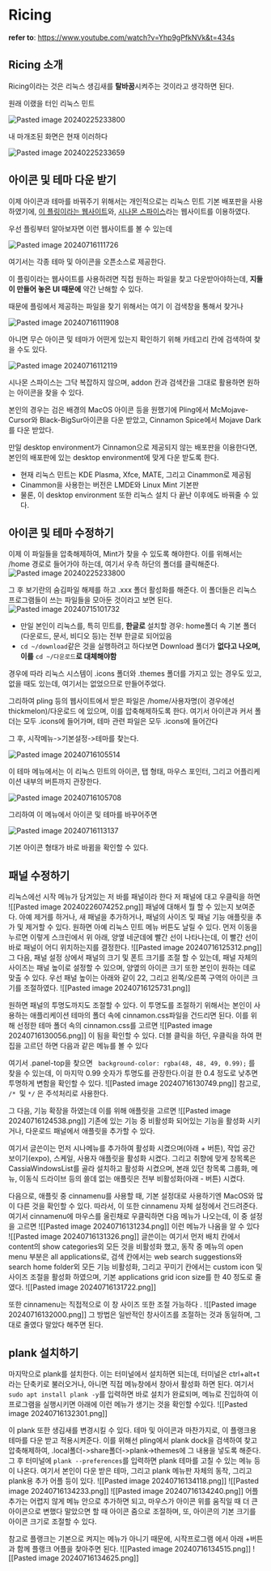 # Ricing
**refer to**: https://www.youtube.com/watch?v=Yhp9gPfkNVk&t=434s

## Ricing 소개
Ricing이라는 것은 리눅스 생김새를 **탈바꿈**시켜주는 것이라고 생각하면 된다. 

원래 이랬을 터인 리눅스 민트

![Pasted image 20240225233800](https://github.com/user-attachments/assets/e3d14dfc-99db-4939-af80-9494032555d3)

내 마개조된 화면은 현재 이러하다

![Pasted image 20240225233659](https://github.com/user-attachments/assets/22068a60-3291-4f96-b60a-9458aeaf52e0)

## 아이콘 및 테마 다운 받기
이제 아이콘과 테마를 바꿔주기 위해서는
개인적으로는 리눅스 민트 기본 배포판을 사용하였기에, [이 플링이라는 웹사이트](https://www.pling.com/browse?cat=386&ord=latest)와, [시나몬 스파이스](https://cinnamon-spices.linuxmint.com/themes/view/Mojave-Dark)라는 웹사이트를 이용하였다. 

우선 플링부터 알아보자면 이런 웹사이트를 볼 수 있는데

![Pasted image 20240716111726](https://github.com/user-attachments/assets/f3f7129f-ee89-496d-a1cd-28f0ec820a21)

여기서는 각종 테마 및 아이콘을 오픈소스로 제공한다. 

이 플링이라는 웹사이트를 사용하려면 직접 원하는 파일을 찾고 다운받아야하는데, **지들이 만들어 놓은 UI 때문에** 약간 난해할 수 있다.

때문에 플링에서 제공하는 파일을 찾기 위해서는 여기 이 검색창을 통해서 찾거나

![Pasted image 20240716111908](https://github.com/user-attachments/assets/f3ea6d1e-9c31-4c22-919c-720d527ef348)

아니면 무슨 아이콘 및 테마가 어떤게 있는지 확인하기 위해 카테고리 칸에 검색하여 찾을 수도 있다.

![Pasted image 20240716112119](https://github.com/user-attachments/assets/1cb62aff-025c-4276-b7ba-5d9b0d50930a)

시나몬 스파이스는 그닥 복잡하지 않으며, addon 칸과 검색칸을 그대로 활용하면 원하는 아이콘을 찾을 수 있다. 

본인의 경우는 검은 배경의 MacOS 아이콘 등을 원했기에 Pling에서 McMojave-Cursor와 Black-BigSur아이콘을 다운 받았고, Cinnamon Spice에서 Mojave Dark를 다운 받았다. 

만일 desktop environment가 Cinnamon으로 제공되지 않는 배포판을 이용한다면, 본인의 배포판에 있는 desktop environment에 맞게 다운 받도록 한다. 
- 현재 리눅스 민트는 KDE Plasma, Xfce, MATE, 그리고 Cinammon로 제공됨
- Cinammon을 사용한는 버전은 LMDE와 Linux Mint 기본판
- 물론, 이 desktop environment 또한 리눅스 설치 다 끝난 이후에도 바꿔줄 수 있다.

## 아이콘 및 테마 수정하기

이제 이 파일들을 압축해제하여, Mint가 찾을 수 있도록 해야한다. 이를 위해서는 /home 경로로 들어가야 하는데, 여기서  우측 하단의 폴더를 클릭해준다. 
![Pasted image 20240225233800](https://github.com/user-attachments/assets/f55b568b-e20f-42c0-8cda-6c355e063862)

그 후 보기란의 숨김파일 해제를 하고 .xxx 폴더 활성화를 해준다. 이 폴더들은 리눅스 프로그램들이 쓰는 파일들을 모아둔 것이라고 보면 된다.
![Pasted image 20240715101732](https://github.com/user-attachments/assets/c8fa71b2-dcea-4402-808c-b5acd665f57e)

- 만일 본인이 리눅스를, 특히 민트를, **한글로** 설치할 경우: home폴더 속 기본 폴더(다운로드, 문서, 비디오 등)는 전부 한글로 되어있음
- `cd ~/download`같은 것을 실행하려고 하다보면 Download 폴더가 **없다고 나오며, 이를** `cd ~/다운로드`**로 대체해야함**

경우에 따라 리눅스 시스템이 .icons 폴더와 .themes 폴더를 가지고 있는 경우도 있고, 없을 때도 있는데, 여기서는 없었으므로 만들어주었다.

그리하여 pling 등의 웹사이트에서 받은 파일은 /home/사용자명(이 경우에선 thickmelon)/다운로드 에 있으며, 이를 압축해제하도록 한다. 
여기서 아이콘과 커서 폴더는 모두 .icons에 들어가며, 테마 관련 파일은 모두 .icons에 들어간다

그 후, 시작메뉴->기본설정->테마를 찾는다.

![Pasted image 20240716105514](https://github.com/user-attachments/assets/7506b163-080a-4c0a-bf5a-b72d5f39c58e)

이 테마 메뉴에서는 이 리눅스 민트의 아이콘, 탭 형태, 마우스 포인터, 그리고 어플리케이션 내부의 버튼까지 관장한다. 

![Pasted image 20240716105708](https://github.com/user-attachments/assets/4c02bae0-7b38-4795-a0cf-b87228afa0b6)

그리하여 이 메뉴에서 아이콘 및 테마를 바꾸어주면

![Pasted image 20240716113137](https://github.com/user-attachments/assets/386cca5f-a197-4b03-b635-1fd717ddacc1)

기본 아이콘 형태가 바로 바뀜을 확인할 수 있다.

## 패널 수정하기

리눅스에선 시작 메뉴가 담겨있는 저 바를 패널이라 한다 
저 패널에 대고 우클릭을 하면 
![[Pasted image 20240226074252.png]]
패널에 대해서 뭘 할 수 있는지 보여준다. 아예 제거를 하거나, 새 패널을 추가하거나, 패널의 사이즈 및 패널 기능 애플릿을 추가 및 제거할 수 있다. 원하면 아예 리눅스 민트 메뉴 버튼도 날릴 수 있다.
먼저 이동을 누르면 이렇게 스크린에서 위 아래, 양옆 네군데에 빨간 선이 나타나는데, 이 빨간 선이 바로 패널이 어디 위치하는지를 결정한다.
![[Pasted image 20240716125312.png]]
그 다음, 패널 설정 상에서 패널의 크기 및 폰트 크기를 조절 할 수 있는데, 패널 자체의 사이즈는 패널 높이로 설정할 수 있으며, 양옆의 아이콘 크기 또한 본인이 원하는 데로 맞출 수 있다. 우선 패널 높이는 아래와 같이 22, 그리고 왼쪽/오른쪽 구역의 아이콘 크기를 조절하였다.
![[Pasted image 20240716125731.png]]

원하면 패널의 투명도까지도 조절할 수 있다. 이 투명도를 조절하기 위해서는 본인이 사용하는 애플리케이션 테마의 폴더 속에 cinnamon.css파일을 건드리면 된다. 이를 위해 선정한 테마 폴더 속의 cinnamon.css를 고르면 
![[Pasted image 20240716130056.png]]
이 됨을 확인할 수 있다.
더블 클릭을 하던, 우클릭을 하여 편집을 고르던 하면 다음과 같은 메뉴를 볼 수 있다

여기서 .panel-top을 찾으면 ```
  background-color: rgba(48, 48, 49, 0.99);```
를 찾을 수 있는데, 이 마지막 0.99 숫자가 투명도를 관장한다.이걸 한 0.4 정도로 낮추면 투명하게 변함을 확인할 수 있다.
![[Pasted image 20240716130749.png]]
참고로, `/* `및 `*/` 은 주석처리로 사용한다.

그 다음, 기능 확장을 하였는데 이를 위해 애플릿을 고르면 
![[Pasted image 20240716124538.png]]
기존에 있는 기능 중 비활성화 되어있는 기능을 활성화 시키거나, 다운로드 패널에서 애플릿을 추가할 수 있다. 

여기서 글쓴이는 먼저 시나메뉴를 추가하여 활성화 시켰으며(아래 + 버튼), 작업 공간 보이기(expo), 스케일, 사용자 애플릿을 활성화 시켰다. 그리고 취향에 맞게 창목록은 CassiaWindowsList를 골라 설치하고 활성화 시켰으며, 본래 있던 창목록 그룹화, 메뉴, 이동식 드라이브 등의 쓸데 없는 애플릿은 전부 비활성화(아래 - 버튼) 시켰다.

다음으로, 애플릿 중 cinnamenu를 사용할 때, 기본 설정대로 사용하기엔 MacOS와 많이 다른 것을 확인할 수 있다. 따라서, 이 또한 cinnamenu 자체 설정에서 건드려준다. 
여기서 cinnamenu에 마우스를 올린채로 우클릭하면 다음 메뉴가 나오는데, 이 중 설정을 고르면 
![[Pasted image 20240716131234.png]]
이런 메뉴가 나옴을 알 수 있다
![[Pasted image 20240716131326.png]]
글쓴이는 여기서  먼저 배치 칸에서 content의 show categories외 모든 것을 비활성화 했고,
동작 중 메뉴의 open menu 부분은 all applications로, 검색 칸에서는 web search suggestions와 search home folder외 모든 기능 비활성화, 그리고 꾸미기 칸에서는 custom icon 및 사이즈 조절을 활성화 하였으며, 기본 applications grid icon size를 한 40 정도로 줄였다.
![[Pasted image 20240716131722.png]]

또한 cinnamenu는 직접적으로 이 창 사이즈 또한 조절 가능하다 .
![[Pasted image 20240716132000.png]]
그 방법은 일반적인 창사이즈를 조절하는 것과 동일하며, 그대로 줄였다 말았다 해주면 된다.

## plank 설치하기

마지막으로 plank를 설치한다. 이는 터미널에서 설치하면 되는데, 터미널은 ctrl+alt+t라는 단축키로 불러오거나, 아니면 직접 메뉴창에서 창아서 활성화 하면 된다.
여기서 `sudo apt install plank -y`를 입력하면 바로 설치가 완료되며, 메뉴로 진입하여 이 프로그램을 실행시키면 아래에 이런 메뉴가 생기는 것을 확인할 수있다.
![[Pasted image 20240716132301.png]]

이 plank 또한 생김새를 변경시킬 수 있다. 테마 및 아이콘과 마찬가지로, 이 플랭크용 테마를 다운 받고 적용시켜준다. 이를 위해선 pling에서 plank dock을 검색하여 찾고 압축해제하여, .local폴더->share폴더->plank->themes에 그 내용을 넣도록 해준다. 그 후 터미널에 `plank --preferences`를 입력하면 plank 테마를 고칠 수 있는 메뉴 등이 나온다. 여기서 본인이 다운 받은 테마, 그리고 plank 메뉴판 자체의 동작, 그리고 plank용 추가 어플 등이 있다.
![[Pasted image 20240716134118.png]]
![[Pasted image 20240716134233.png]]
![[Pasted image 20240716134240.png]]
어플 추가는 어렵지 않게 메뉴 안으로 추가하면 되고, 마우스가 아이콘 위를 움직일 때 더 큰 아이콘으로 변했다 말았으면 할 때 아이콘 줌으로 조절하며, 또, 아이콘의 기본 크기를 아이콘 크기로 조절할 수 있다. 

참고로 플랭크는 기본으로 켜지는 메뉴가 아니기 때문에, 시작프로그램 에서 아래 +버튼과 함께 플랭크 어플을 찾아주면 된다. 
![[Pasted image 20240716134515.png]]
![[Pasted image 20240716134625.png]]

